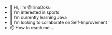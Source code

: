 - 👋 Hi, I’m @IrinaDoku
- 👀 I’m interested in sports
- 🌱 I’m currently learning Java
- 💞️ I’m looking to collaborate on Self-Improvement
- 📫 How to reach me ...

<!---
IrinaDoku/IrinaDoku is a ✨ special ✨ repository because its `README.md` (this file) appears on your GitHub profile.
You can click the Preview link to take a look at your changes.
--->

